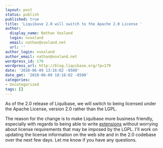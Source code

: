 ```yaml
---
layout: post
status: publish
published: true
title: 'Liquibase 2.0 will switch to the Apache 2.0 License '
author:
  display_name: Nathan Voxland
  login: nvoxland
  email: nathan@voxland.net
  url: ''
author_login: nvoxland
author_email: nathan@voxland.net
wordpress_id: 179
wordpress_url: http://blog.liquibase.org/?p=179
date: '2010-06-09 13:16:02 -0500'
date_gmt: '2010-06-09 18:16:02 -0500'
categories:
- Uncategorized
tags: []
---
```



As of the 2.0 release of Liquibase, we will switch to being licensed under the Apache License, version 2.0 rather than the LGPL.


The reason for the change is to make Liquibase more business friendly, especially with regards to being able to write <a href="http://liquibase.org/extensions">extensions</a> without worrying about license requirements that may be imposed by the LGPL. I'll work on updating the license information on the web site and in the 2.0 codebase over the next few days. Let me know if you have any questions.
